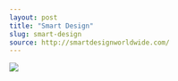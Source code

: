 ```yaml
---
layout: post
title: "Smart Design"
slug: smart-design
source: http://smartdesignworldwide.com/
---
```


<img src="{{ site.url }}/assets/img/screenshots/smart-design.jpg">
